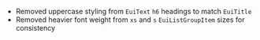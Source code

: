 - Removed uppercase styling from `EuiText` `h6` headings to match `EuiTitle`
- Removed heavier font weight from `xs` and `s` `EuiListGroupItem` sizes for consistency
